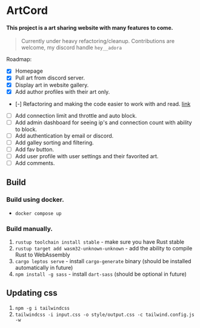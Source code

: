 # ArtCord

#### This project is a art sharing website with many features to come.

> Currently under heavy refactoring/cleanup. Contributions are welcome, my discord handle `hey__adora`

Roadmap:

- [x] Homepage
- [x] Pull art from discord server.
- [x] Display art in website gallery.
- [x] Add author profiles with their art only.
- [-] Refactoring and making the code easier to work with and read. [link](https://github.com/hey-adora/artcord/issues/1)
- [ ] Add connection limit and throttle and auto block.
- [ ] Add admin dashboard for seeing ip's and connection count with ability to block.
- [ ] Add authentication by email or discord.
- [ ] Add galley sorting and filtering.
- [ ] Add fav button.
- [ ] Add user profile with user settings and their favorited art.
- [ ] Add comments.

## Build
### Build using docker.
- `docker compose up`

### Build manually.
1. `rustup toolchain install stable` - make sure you have Rust stable
2. `rustup target add wasm32-unknown-unknown` - add the ability to compile Rust to WebAssembly
3. `cargo leptos serve` - install `cargo-generate` binary (should be installed automatically in future)
4. `npm install -g sass` - install `dart-sass` (should be optional in future)

## Updating css

1. `npm -g i tailwindcss`
1. `tailwindcss -i input.css -o style/output.css -c tailwind.config.js -w`
